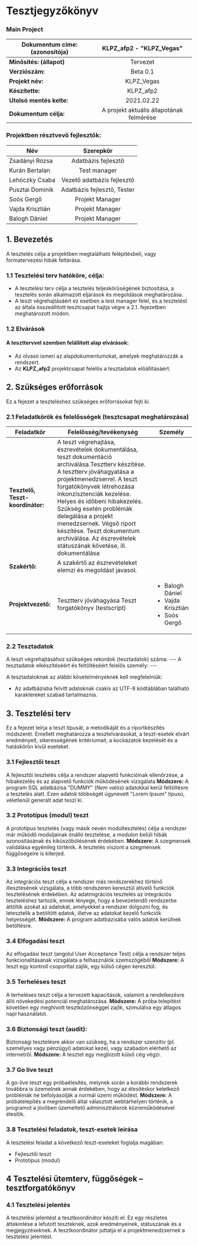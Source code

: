 # Tesztjegyzőkönyv
### Main Project

|  Dokumentum címe: (azonosítója) |  KLPZ_afp2 - "KLPZ_Vegas" |
|---|:-:|
| **Minősítés: (állapot)**  |  Tervezet|
| **Verziószám:**  |  Beta 0.1 |
| **Projekt név:** |  KLPZ_Vegas|
| **Készítette:** | KLPZ_afp2 |
| **Utolsó mentés kelte:** | 2021.02.22 |
| **Dokumentum célja:** | A projekt aktuális állapotának felmérése

### Projektben résztvevő fejlesztők:

|  Név | Szerepkör |
|---|:-:|
| Zsadányi Rózsa | Adatbázis fejlesztő |
| Kurán Bertalan  | Test manager |
| Lehóczky Csaba | Vezető adatbázis fejlesztő |
| Pusztai Dominik | Adatbázis fejlesztő, Tester |
| Soós Gergő | Projekt Manager |
| Vajda Krisztián | Projekt Manager |
| Balogh Dániel | Projekt Manager |

## 1. Bevezetés
A tesztelés célja a projektben megtalálható felépítésbeli, vagy formatervezési hibák feltárása.	

### 1.1 Tesztelési terv hatóköre, célja:

- A tesztelési terv célja a tesztelés teljeskörűségének biztosítása, a tesztelés során alkalmazott eljárások és megoldások meghatározása.
- A teszt végrehajtásáért ez esetben a test manager felel, és a tesztelést az általa összeállított tesztcsapat hajtja végre a 2.1. fejezetben meghatározott módon.

### 1.2 Elvárások
#### A teszttervvel szemben felállított alap elvárások:
- Az olvasó ismeri az alapdokumentumokat, amelyek meghatározzák a rendszert. 
- Az **KLPZ_afp2** projektcsapat felelős a tesztadatok előállításáért.

## 2. Szükséges erőforrások
Ez a fejezet a teszteléshez szükséges erőforrásokat fejti ki.

### 2.1 Feladatkörök és felelősségek (tesztcsapat meghatározása)
| Feladatkör  |  Felelősség/tevékenység |  Személy  |
|---|---|---|
|  **Tesztelő, Teszt-koordinátor:** |  A teszt végrehajtása, észrevételek dokumentálása, teszt dokumentáció archiválása.Tesztterv készítése.  A tesztterv jóváhagyatása a projektmenedzserrel.  A teszt forgatókönyvek létrehozása  inkonzisztenciák kezelése.  Helyes és időbeni hibakezelés.  Szükség esetén problémák delegálása a projekt menedzsernek.  Végső riport készítése.  Teszt dokumentum archiválása.  Az észrevételek státuszának követése, ill. dokumentálása |  |
| **Szakértő:**  |  A szakértő az észrevételeket elemzi és megoldást javasol. |   |
|**Projektvezető:**| Tesztterv jóváhagyása  Teszt forgatókönyv (testscript)| <ul><li>Balogh Dániel</li><li>Vajda Krisztián</li><li>Soós Gergő</li></ul>|

### 2.2 Tesztadatok
A teszt végrehajtásához szükséges rekordok (tesztadatok) száma: ---
A tesztadatok elkészítéséért és feltöltéséért felelős személy: ---

A tesztadatoknak az alábbi követelményeknek kell megfelelniük:
- Az adatbázisba felvitt adatoknak csakis az UTF-8 kódtáblában található karaktereket szabad tartalmaznia.

## 3. Tesztelési terv
Ez a fejezet leírja a teszt típusát, a metodikáját és a riportkészítés módszerét. Emellett meghatározza a tesztelvárásokat, a teszt-esetek elvárt eredményeit, sikerességének kritériumait, a kockázatok kezelését és a hatáskörön kívül eseteket.

### 3.1 Fejlesztői teszt
A fejlesztői tesztelés célja a rendszer alapvető funkcióinak ellenőrzése, a hibakezelés és az alapvető funkciók működésének vizsgálata
**Módszere:**
A program SQL adatbázisa "DUMMY" (*Nem valós*) adatokkal kerül feltöltésre a tesztelés alatt.
Ezen adatok többségét úgynevett "Lorem Ipsum" típusú, véletlenül generált adat teszi ki.

### 3.2 Prototípus (modul) teszt
A prototípus tesztelés (vagy másik nevén modultesztelés) célja a rendszer már működő moduljainak önálló tesztelése, a modulon belüli hibák azonosításának és kiküszöbölésének érdekében. 
**Módszere:** 
A szegmensek validálása egyénileg történik. A tesztelés viszont a szegmensek függőségeire is kiterjed.

### 3.3 Integrációs teszt
Az integrációs teszt célja a rendszer más rendszerekhez történő illesztésének vizsgálata, a több rendszeren keresztül átívelő funkciók tesztelésének érdekében. Az adatmigrációs tesztelés az integrációs teszteléshez tartozik, ennek lényege, hogy a bevezetendő rendszerbe áttöltik azokat az adatokat, amelyekkel a rendszer dolgozni fog, és letesztelik a betöltött adatok, illetve az adatokat kezelő funkciók helyességét. 
**Módszere:**
A program adatbázisába valós adatok kerülnek betöltésre.

### 3.4 Elfogadási teszt
Az elfogadási teszt (angolul User Acceptance Test) célja a rendszer teljes funkcionalitásának vizsgálata a felhasználók szemszögéből
**Módszere:**
A teszt egy kontroll csoporttal zajlik, egy külső cégen keresztül.

### 3.5 Terheléses teszt
A terheléses teszt célja a tervezett kapacitások, valamint a rendelkezésre álló növekedési potenciál meghatározása.
**Módszere:**
A próba telepítést követően egy meghívott tesztközönséggel zajlik, szimulálva egy átlagos napi használatot.

### 3.6 Biztonsági teszt (audit):
Biztonsági tesztelésre akkor van szükség, ha a rendszer szenzitív (pl. személyes vagy pénzügyi) adatokat kezel, vagy szabadon elérhető az internetről. 
**Módszere:**
A tesztet egy megbízott külső cég végzi.

### 3.7 Go live teszt
A go-live teszt egy próbaélesítés, melynek során a korábbi rendszerek továbbra is üzemelnek annak érdekében, hogy az élesítéskor keletkező problémák ne befolyásolják a normál üzemi működést.
**Módszere:**
A próbatelepítés a megrendelő által választott webtárhelyen történik, a programot a jövőben üzemeltető adminisztrátorok közreműködésével élesítik.

### 3.8 Tesztelési feladatok, teszt-esetek leírása
A tesztelési feladat a következő teszt-eseteket foglalja magában:
- Fejlesztői teszt
- Prototípus (modul)

## 4 Tesztelési ütemterv, függőségek – tesztforgatókönyv

### 4.1 Tesztelési jelentés
A tesztelési jelentést a tesztkoordinátor készíti el. Ez egy részletes áttekintése a lefutott teszteknek, azok eredményeinek, státuszának és a megjegyzéseknek.
A tesztkoordinátor juttatja el a projektmenedzsernek a tesztelési jelentést. 
